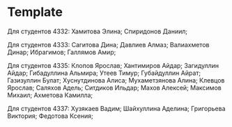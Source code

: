 # Template

Для студентов 4332:
Хамитова Элина;
Спиридонов Даниил;

Для студентов 4333:
Сагитова Дина;
Давлиев Алмаз;
Валиахметов Динар;
Ибрагимов;
Галлямов Амир;

Для студентов 4335:
Клопов Ярослав;
Хантимиров Айдар;
Загидуллин Айдар;
Гибадуллина Альмира;
Утеев Тимур;
Губайдуллин Айрат;
Газизуллин Булат;
Хуснутдинова Алиса;
Мухаметзянова Алина;
Клевцов Ярослав;
Саляхов Адель;
Ситдиков Ильдар;
Махов Алексей;
Максимов Михаил;
Ахметова Камилла;

Для студентов 4337:
Хузякаев Вадим;
Шайхуллина Аделина;
Григорьева Виктория;
Федотова Ксения;